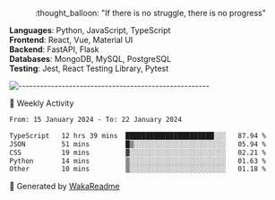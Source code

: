 <p align="center"> 
  :thought_balloon: "If there is no struggle, there is no progress"
</p>

<p align="left">
  <strong>Languages</strong>: Python, JavaScript, TypeScript<br>
  <strong>Frontend</strong>: React, Vue, Material UI<br>
  <strong>Backend</strong>: FastAPI, Flask<br>
  <strong>Databases</strong>: MongoDB, MySQL, PostgreSQL<br>
  <strong>Testing</strong>: Jest, React Testing Library, Pytest<br>
</p>

![-----------------------------------------------------](https://raw.githubusercontent.com/andreasbm/readme/master/assets/lines/vintage.png)

🎯 Weekly Activity

<!--START_SECTION:waka-->

```txt
From: 15 January 2024 - To: 22 January 2024

TypeScript   12 hrs 39 mins  ██████████████████████░░░   87.94 %
JSON         51 mins         █▒░░░░░░░░░░░░░░░░░░░░░░░   05.94 %
CSS          19 mins         ▓░░░░░░░░░░░░░░░░░░░░░░░░   02.21 %
Python       14 mins         ▒░░░░░░░░░░░░░░░░░░░░░░░░   01.63 %
Other        10 mins         ▒░░░░░░░░░░░░░░░░░░░░░░░░   01.18 %
```

<!--END_SECTION:waka-->


🚀 Generated by [WakaReadme](https://github.com/athul/waka-readme)
